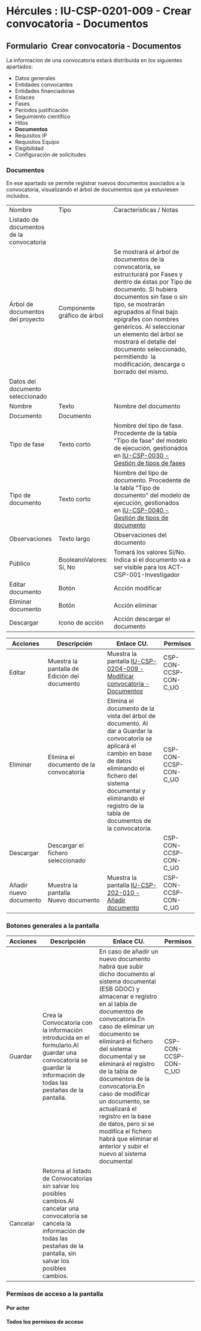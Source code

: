 # Hércules : IU\-CSP\-0201\-009 \- Crear convocatoria \- Documentos



## Formulario  Crear convocatoria \- Documentos

La información de una convocatoria estará distribuida en los siguientes apartados:

* Datos generales
* Entidades convocantes
* Entidades financiadoras
* Enlaces
* Fases
* Periodos justificación
* Seguimiento científico
* Hitos
* **Documentos**
* Requisitos IP
* Requisitos Equipo
* Elegibilidad
* Configuración de solicitudes

### Documentos

En ese apartado se permite registrar nuevos documentos asociados a la convocatoria, visualizando el árbol de documentos que ya estuviesen incluidos.



|  | | |
| --- | --- | --- |
| Nombre | Tipo | Características / Notas |
| Listado de documentos de la convocatoria | | |
| Árbol de documentos del proyecto | Componente gráfico de árbol | Se mostrará el árbol de documentos de la convocatoria, se estructurará por Fases y dentro de éstas por Tipo de documento. Si hubiera documentos sin fase o sin tipo, se mostrarán agrupados al final bajo epígrafes con nombres genéricos. Al seleccionar un elemento del árbol se mostrará el detalle del documento seleccionado, permitiendo  la modificación, descarga o borrado del mismo. |
| Datos del documento seleccionado | | |
| Nombre | Texto | Nombre del documento |
| Documento | Documento |  |
| Tipo de fase | Texto corto | Nombre del tipo de fase. Procedente de la tabla "Tipo de fase" del modelo de ejecución, gestionados en [IU\-CSP\-0030 \- Gestión de tipos de fases](https://confluence.um.es/confluence/pages/viewpage.action?pageId=87821829 "https://confluence.um.es/confluence/pages/viewpage.action?pageId=87821829") |
| Tipo de documento | Texto corto | Nombre del tipo de documento. Procedente de la tabla "Tipo de documento" del modelo de ejecución, gestionados en [IU\-CSP\-0040 \- Gestión de tipos de documento](https://confluence.um.es/confluence/pages/viewpage.action?pageId=87821831 "https://confluence.um.es/confluence/pages/viewpage.action?pageId=87821831") |
| Observaciones | Texto largo | Observaciones del documento |
| Público | BooleanoValores: Sí, No | Tomará los valores Sí/No. Indica si el documento va a ser visible para los ACT\- CSP\-001\-Investigador |
| Editar documento | Botón | Acción modificar |
| Eliminar documento | Botón | Acción eliminar |
| Descargar | Icono de acción | Acción descargar el documento |



| Acciones | Descripción | Enlace CU. | Permisos |
| --- | --- | --- | --- |
| Editar | Muestra la pantalla de Edición del documento | Muestra la pantalla [IU\-CSP\-0204\-009 \- Modificar convocatoria \- Documentos](/hercules/sgi-sistema-de-gestion-de-investigacion/requisitos-y-analisis-funcional/analisis-funcional-sgi-hercules/csp-modulo-de-convocatorias-ayudas-solicitudes-proyectos-y-contratos-y-grupos-de-investigacion/csp-interfaz-de-usuario/iu-csp-0200-gestion-de-convocatorias/iu-csp-0204-modificar-convocatoria/iu-csp-0204-009-modificar-convocatoria-documentos.md "/hercules/sgi-sistema-de-gestion-de-investigacion/requisitos-y-analisis-funcional/analisis-funcional-sgi-hercules/csp-modulo-de-convocatorias-ayudas-solicitudes-proyectos-y-contratos-y-grupos-de-investigacion/csp-interfaz-de-usuario/iu-csp-0200-gestion-de-convocatorias/iu-csp-0204-modificar-convocatoria/iu-csp-0204-009-modificar-convocatoria-documentos.md") | CSP\-CON\-CCSP\-CON\-C\_UO |
| Eliminar | Elimina el documento de la convocatoria | Elimina el documento de la vista del árbol de documento. Al dar a Guardar la convocatoria se aplicará el cambio en base de datos eliminando el fichero del sistema documental y eliminando el registro de la tabla de documentos de la convocatoria. | CSP\-CON\-CCSP\-CON\-C\_UO |
| Descargar | Descargar el fichero seleccionado |  | CSP\-CON\-CCSP\-CON\-C\_UO |
| Añadir nuevo documento | Muestra la pantalla Nuevo documento | Muestra la pantalla [IU\-CSP\-202\-010 \- Añadir documento](/hercules/sgi-sistema-de-gestion-de-investigacion/requisitos-y-analisis-funcional/analisis-funcional-sgi-hercules/csp-modulo-de-convocatorias-ayudas-solicitudes-proyectos-y-contratos-y-grupos-de-investigacion/csp-interfaz-de-usuario/iu-csp-0200-gestion-de-convocatorias/iu-csp-202-010-anadir-documento.md "/hercules/sgi-sistema-de-gestion-de-investigacion/requisitos-y-analisis-funcional/analisis-funcional-sgi-hercules/csp-modulo-de-convocatorias-ayudas-solicitudes-proyectos-y-contratos-y-grupos-de-investigacion/csp-interfaz-de-usuario/iu-csp-0200-gestion-de-convocatorias/iu-csp-202-010-anadir-documento.md") | CSP\-CON\-CCSP\-CON\-C\_UO |

### Botones generales a la pantalla



| Acciones | Descripción | Enlace CU. | Permisos |
| --- | --- | --- | --- |
| Guardar | Crea la Convocatoria con la información introducida en el formulario.Al guardar una convocatoria se guardar la información de todas las pestañas de la pantalla. | En caso de añadir un nuevo documento  habrá que subir dicho documento al sistema documental (ESB GDOC) y almacenar e registro en al tabla de documentos de convocatoria.En caso de eliminar un documento se eliminará el fichero del sistema documental y se eliminará el registro de la tabla de documentos de la convocatoria.En caso de modificar un documento, se actualizará el registro en la base de datos, pero si se modifica el fichero habrá que eliminar el anterior y subir el nuevo al sistema documental | CSP\-CON\-CCSP\-CON\-C\_UO |
| Cancelar | Retorna al listado de Convocatorias sin salvar los posibles cambios.Al cancelar una convocatoria se cancela la información de todas las pestañas de la pantalla, sin salvar los posibles cambios. |  |  |

### Permisos de acceso a la pantalla

#### Por actor

#### Todos los permisos de acceso




